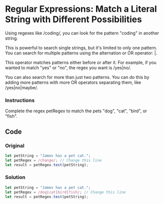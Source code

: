 # Regular Expressions: Match a Literal String with Different Possibilities

Using regexes like /coding/, you can look for the pattern "coding" in another string.

This is powerful to search single strings, but it's limited to only one pattern. You can search for multiple patterns using the alternation or OR operator: |.

This operator matches patterns either before or after it. For example, if you wanted to match "yes" or "no", the regex you want is /yes|no/.

You can also search for more than just two patterns. You can do this by adding more patterns with more OR operators separating them, like /yes|no|maybe/.

### Instructions

Complete the regex petRegex to match the pets "dog", "cat", "bird", or "fish".

## Code

### Original

```javascript
let petString = "James has a pet cat.";
let petRegex = /change/; // Change this line
let result = petRegex.test(petString);
```
### Solution

```javascript
let petString = "James has a pet cat.";
let petRegex = /dog|cat|bird|fish/; // Change this line
let result = petRegex.test(petString);
```
